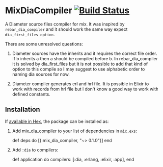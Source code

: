 # MixDiaCompiler [![Build Status](https://travis-ci.org/xerions/mix_dia_compiler.svg?branch=master)](https://travis-ci.org/xerions/mix_dia_compiler)

A Diameter source files compiler for mix. It was inspired by `rebar_dia_compiler` and it should work the same way expect `dia_first_files option`.

There are some unresolved questions:

  1. Diameter sources have the inherits and it requires the correct file order. If b inherits a then a should be compiled before b. In rebar_dia_compiler it is solved by dia_first_files but it is not possible to add that kind of option to this compile so I may suggest to use alphabetic order to naming dia sources for now.

  2. Diameter compiler generates erl and hrl file. It is possible in Elixir to work with records from hrl file but I don't know a good way to work with defined constants.

## Installation

If [available in Hex](https://hex.pm/docs/publish), the package can be installed as:

  1. Add mix_dia_compiler to your list of dependencies in `mix.exs`:

        def deps do
          [{:mix_dia_compiler, "~> 0.1.0"}]
        end

  2. Add `:dia` to compilers:

        def application do
          compilers: [:dia, :erlang, :elixir, :app],
        end
